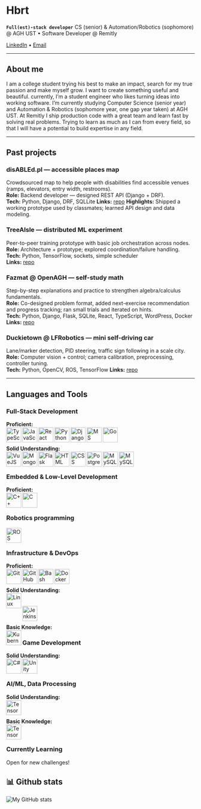 # Hbrt

**`Full(est)-stack developer`**
CS (senior) & Automation/Robotics (sophomore) @ AGH UST • Software Developer @ Remitly

[LinkedIn](https://www.linkedin.com/in/hubert-miklas-773968278) • [Email](mailto:hbrtmiklas@student.agh.edu.pl)


---

## About me


I am a college student trying his best to make an impact, search for my true passion and make myself grow. I want to create something useful and beautiful. currently, I’m a student engineer who likes turning ideas into working software. I’m currently studying Computer Science (senior year) and Automation & Robotics (sophomore year, one gap year taken) at AGH UST. At Remitly I ship production code with a great team and learn fast by solving real problems. Trying to learn as much as I can from every field, so that I will have a potential to build expertise in any field.

--- 

## Past projects
### disABLEd.pl — accessible places map
Crowdsourced map to help people with disabilities find accessible venues (ramps, elevators, entry width, restrooms).  
**Role:** Backend developer — designed REST API (Django + DRF).  
**Tech:** Python, Django, DRF, SQLLite
**Links:** [repo](https://github.com/Project-disABLEd)
**Highlights:** Shipped a working prototype used by classmates; learned API design and data modeling.

### TreeAIsle — distributed ML experiment
Peer-to-peer training prototype with basic job orchestration across nodes.  
**Role:** Architecture + prototype; explored coordination/failure handling.  
**Tech:** Python, TensorFlow, sockets, simple scheduler  
**Links:** [repo](https://github.com/Hbrtjm/treeAIsle)

### Fazmat @ OpenAGH — self-study math
Step-by-step explanations and practice to strengthen algebra/calculus fundamentals.  
**Role:** Co-designed problem format, added next-exercise recommendation and progress tracking; ran small trials and iterated on hints.  
**Tech:** Python, Django, Flask, SQLite, React, TypeScript, WordPress, Docker  
**Links:** [repo](#)

### Duckietown @ LFRobotics — mini self-driving car
Lane/marker detection, PID steering, traffic sign following in a scale city.  
**Role:** Computer vision + control; camera calibration, preprocessing, controller tuning.  
**Tech:** Python, OpenCV, ROS, TensorFlow
**Links:** [repo](https://github.com/firiusz123/duckietown)

---
## Languages and Tools


### Full-Stack Development

**Proficient:**<br>
<img src="https://cdn.jsdelivr.net/gh/devicons/devicon/icons/typescript/typescript-plain.svg" width="40px" alt="TypeScript" align="left"/>
<img src="https://cdn.jsdelivr.net/gh/devicons/devicon/icons/javascript/javascript-plain.svg" width="40px" alt="JavaScript" align="left"/>
<img src="https://cdn.jsdelivr.net/gh/devicons/devicon/icons/react/react-original.svg" width="40px" alt="React" align="left"/>
<img src="https://cdn.jsdelivr.net/gh/devicons/devicon/icons/python/python-plain.svg" width="40px" alt="Python" align="left"/>
<img src="https://cdn.jsdelivr.net/gh/devicons/devicon/icons/django/django-plain.svg" width="40px" alt="Django" align="left"/>
<img src="https://cdn.jsdelivr.net/gh/devicons/devicon/icons/microsoftsqlserver/microsoftsqlserver-plain.svg" width="40px" alt="MS SQL Server" align="left"/>
<img src="https://cdn.jsdelivr.net/gh/devicons/devicon/icons/go/go-original-wordmark.svg" width="40px" alt="Go" align="left"/>
<br><br>


**Solid Understanding:**<br>
<img src="https://cdn.jsdelivr.net/gh/devicons/devicon@latest/icons/vuejs/vuejs-original-wordmark.svg" width="40px" alt="VueJS" align="left"/>
<img src="https://cdn.jsdelivr.net/gh/devicons/devicon/icons/mongodb/mongodb-original-wordmark.svg" width="40px" alt="MongoDB" align="left"/>
<img src="https://cdn.jsdelivr.net/gh/devicons/devicon/icons/flask/flask-original.svg" width="40px" alt="Flask" align="left"/>
<img src="https://cdn.jsdelivr.net/gh/devicons/devicon/icons/html5/html5-plain.svg" width="40px" alt="HTML" align="left"/>
<img src="https://cdn.jsdelivr.net/gh/devicons/devicon/icons/css3/css3-plain.svg" width="40px" alt="CSS" align="left"/>
<img src="https://cdn.jsdelivr.net/gh/devicons/devicon/icons/postgresql/postgresql-original.svg" width="40px" alt="PostgreSQL" align="left"/>
<img src="https://cdn.jsdelivr.net/gh/devicons/devicon/icons/mysql/mysql-original.svg" width="40px" alt="MySQL" align="left"/>
<img src="https://cdn.jsdelivr.net/gh/devicons/devicon@latest/icons/java/java-original-wordmark.svg" width="40px" alt="MySQL" align="left"/>
<br><br>

### Embedded & Low-Level Development

**Proficient:**<br>
<img src="https://cdn.jsdelivr.net/gh/devicons/devicon/icons/cplusplus/cplusplus-original.svg" width="40px" alt="C++" align="left"/>
<img src="https://cdn.jsdelivr.net/gh/devicons/devicon/icons/c/c-original.svg" width="40px" alt="C" align="left"/><br><br>

### Robotics programming

<img src="https://cdn.jsdelivr.net/gh/devicons/devicon/icons/ros/ros-original.svg" width="40px" alt="ROS" align="left"/><br><br>

### Infrastructure & DevOps

**Proficient:**<br>
<img src="https://cdn.jsdelivr.net/gh/devicons/devicon/icons/git/git-original.svg" width="40px" alt="Git" align="left"/>
<img src="https://cdn.jsdelivr.net/gh/devicons/devicon/icons/github/github-original.svg" width="40px" alt="GitHub" align="left"/>
<img src="https://cdn.jsdelivr.net/gh/devicons/devicon/icons/bash/bash-original.svg" width="40px" alt="Bash" align="left"/>
<img src="https://cdn.jsdelivr.net/gh/devicons/devicon/icons/docker/docker-original.svg" width="40px" alt="Docker" align="left"/><br><br>

**Solid Understanding:**<br>
<img src="https://cdn.jsdelivr.net/gh/devicons/devicon/icons/linux/linux-original.svg" width="40px" alt="Linux" align="left"/><br><br>
<img src="https://cdn.jsdelivr.net/gh/devicons/devicon/icons/jenkins/jenkins-original.svg" width="40px" alt="Jenkins" align="left"/><br><br>

**Basic Knowledge:**<br>
<img src="https://cdn.jsdelivr.net/gh/devicons/devicon/icons/kubernetes/kubernetes-original.svg" width="40px" alt="Kubernetes" align="left"/>

### Game Development

**Solid Understanding:**<br>
<img src="https://cdn.jsdelivr.net/gh/devicons/devicon/icons/csharp/csharp-original.svg" width="40px" alt="C#" align="left"/>
<img src="https://cdn.jsdelivr.net/gh/devicons/devicon/icons/unity/unity-original.svg" width="40px" alt="Unity" align="left"/><br><br>

### AI/ML, Data Processing 

**Solid Understanding:**<br>
<img src="https://cdn.jsdelivr.net/gh/devicons/devicon@latest/icons/pandas/pandas-original-wordmark.svg" width="40px" alt="TensorFlow" align="left"/><br><br>


**Basic Knowledge:**<br>
<img src="https://cdn.jsdelivr.net/gh/devicons/devicon/icons/tensorflow/tensorflow-original.svg" width="40px" alt="TensorFlow" align="left"/><br><br>



### Currently Learning


Open for new challenges!


## 📊 Github stats
![My GitHub stats](https://github-readme-stats.vercel.app/api?username=Hbrtjm&show_icons=true&theme=gruvbox)
<!--
## ❓ FAQ

##  Other details 

### Currently reading
-->
